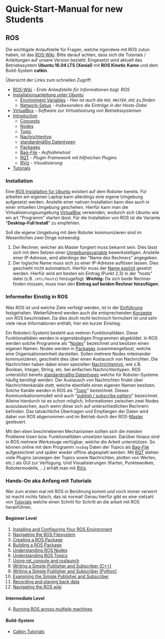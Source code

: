 # Quick-Start-Manual for new Students

## ROS

Die wichtigste Anlaufstelle für Fragen, welche irgendwie mit ROS zutun haben, ist das [ROS-Wiki](http://wiki.ros.org).
Bitte darauf achten, dass sich die Tutorials / Anleitungen auf unsere Version bezieht. 
Eingesetzt wird aktuell das Betriebssystem **Ubuntu 16.04 LTS (Xenial)** mit **ROS Kinetic Kame** und dem Build-System **catkin**.

Übersicht der Links zum schnellen Zugriff:

* [ROS-Wiki](http://wiki.ros.org) - *Erste Anlaufstelle für Informationen bzgl. ROS*
* [Installationsanleitung unter Ubuntu](http://wiki.ros.org/kinetic/Installation/Ubuntu)
  * [Environment Variables](http://wiki.ros.org/ROS/EnvironmentVariables#ROS_MASTER_URI) - *Hier ist auch die ``ROS_MASTER_URI`` zu finden*
  * [Network-Setup](http://wiki.ros.org/ROS/NetworkSetup#Setting_a_name_explicitly) - *Insbesondere die Einträge in der Hosts-Datei*
* [VirtualBox](https://www.virtualbox.org/) - *Software zur Virtualisierung von Betriebssystemen*
* [Introduction](http://wiki.ros.org/ROS/Introduction)
  * [Concepts](http://wiki.ros.org/ROS/Concepts)
  * [Nodes](http://wiki.ros.org/Nodes)
  * [Topic](http://wiki.ros.org/Topics)
  * [Nachrichtentyp](http://wiki.ros.org/msg)
  * [standardmäßig Datentypen](http://wiki.ros.org/ROS/Higher-Level%20Concepts#Message_Ontology)
  * [Packages](http://wiki.ros.org/Packages)
  * [Bag-File](http://wiki.ros.org/Bags) - *Aufnahmetool*
  * [RQT](http://wiki.ros.org/rqt) - *Plugin-Framework mit hilfreichen Plugins*
  * [RViz](http://wiki.ros.org/rviz) - *Visualisierung*
* [Tutorials](http://wiki.ros.org/ROS/Tutorials)


### Installation 

Eine [ROS Installation für Ubuntu](http://wiki.ros.org/kinetic/Installation/Ubuntu) existiert auf dem Roboter bereits. 
Für arbeiten am eigenen Laptop kann allerdings eine eigene Umgebung aufgesetzt werden. 
Anstelle einer nativen Installation kann dies auch in einer virtuellen Umgebung geschehen.
Hierfür kann man die Virtualisierungsumgebung [VirtualBox](https://www.virtualbox.org/) verwenden, wodurch sich Ubuntu wie ein art "Programm" starten lässt. 
Für die Installation von ROS ist die Variante "**Desktop-Full Install**" zu empfehlen.

Soll die eigene Umgebung mit dem Roboter kommunizieren sind im Wesentlichen zwei Dinge notwendig:

1. Der Rechner, welcher als Master fungiert muss bekannt sein. Dies lässt sich mit dem Setzen einer [Umgebungsvariable](http://wiki.ros.org/ROS/EnvironmentVariables#ROS_MASTER_URI) bewerkstelligen. Anstelle einer IP-Adresse, wird allerdings der "Name des Rechners" angegeben.
2. Der logische Name muss sich zu einer IP-Adresse auflösen lassen. Dies geschieht nicht automatisch. Hierfür muss der [Name explizit](http://wiki.ros.org/ROS/NetworkSetup#Setting_a_name_explicitly) gesetzt werden. Hierfür wird am besten ein Eintrag (Punkt 2.3) in der "hosts" datei (z.B. ``/etc/hosts``) hinzugefügt. **Wichtig:** Da sich beide Rechner finden müssen, muss man den **Eintrag auf beiden Rechner hinzufügen**. 

### Informeller Einstig in ROS

Was ROS ist und welche Ziele verfolgt werden, ist in der [Einführung](http://wiki.ros.org/ROS/Introduction) festgehalten. 
Weiterführend werden auch die entsprechenden [Konzepte](http://wiki.ros.org/ROS/Concepts) von ROS beschrieben. 
Da dies doch recht technisch formuliert ist und sehr viele neue Informationen enthält, hier ein kurzer Einstieg.

Ein Roboter(-System) besteht aus mehren Funktionalitäten. 
Diese Funktionalitäten werden in eigenständigen Programmen abgebildet.
In ROS werden solche Programme als "[Nodes](http://wiki.ros.org/Nodes)" bezeichnet und besitzen einen eigenen Namen.
Nodes werden in [Packages](http://wiki.ros.org/Packages) zusammengefasst, welche eine Organisationseinheit darstellen.
Sollen mehrere Nodes miteinander kommunizieren, geschieht dies über einen Austausch von Nachrichten.
Die Nachrichten haben dabei einen speziellen [Nachrichtentyp](http://wiki.ros.org/msg), wie z.B. Boolean, Integer, String, etc. bei einfachen Nachrichtentypen.
ROS unterstützt bereits [standardmäßig Datentypen](http://wiki.ros.org/ROS/Higher-Level%20Concepts#Message_Ontology) welche für Roboter-Systeme häufig benötigt werden.
Der Austausch von Nachrichten findet über Nachrichtenkanäle statt, welche ebenfalls einen eigenen Namen besitzen.
Solche Kanäle werden in ROS als "[Topic](http://wiki.ros.org/Topics)" bezeichnet.
Dieses Kommunikationsmodell wird auch "[publish / subscribe pattern](https://en.wikipedia.org/wiki/Publish%E2%80%93subscribe_pattern)" bezeichnet.
Alleine hierdurch ist es schon möglich, Informationen zwischen zwei Nodes auszutauschen, auch wenn diese sich auf unterschiedlichen Rechnern befinden. 
Das tatsächliche Übertragen und Empfangen der Daten wird dabei von ROS abgenommen und im Betrieb durch den ROS-[Master](http://wiki.ros.org/Master) gesteuert.

Mit den eben beschriebenen Mechanismen sollten sich die meisten Probleme lösen bzw. Funktionalitäten umsetzen lassen.
Darüber hinaus sind in ROS mehrere Werkzeuge verfügbar, welche die Arbeit unterstützen. 
So können online mit dem Programm ``rosbag`` Daten der Topics als [Bag-File](http://wiki.ros.org/Bags) aufgezeichnet und später wieder offline abgespielt werden.
Mit [RQT](http://wiki.ros.org/rqt) stehen viele Plugins (anzeigen der Topics sowie Nachrichten, plotten von Werten, etc.) als GUI zur Verfügung.
Und Visualisierungen (Karten, Punktewolken, Robotermodelle, ...) erhält man mit [RViz](http://wiki.ros.org/rviz).


### Hands-On aka Anfang mit Tutorials

Wer zum ersten mal mit ROS in Berührung kommt und noch immer verwirrt ist macht nichts falsch, das ist normal!
Genau hierfür gibt es eine vielzahl von [Tutorials](http://wiki.ros.org/ROS/Tutorials) welche einen Schritt für Schritt an die arbeit mit ROS heranführen.


#### Beginner Level

1. [Installing and Configuring Your ROS Environment](http://wiki.ros.org/ROS/Tutorials/InstallingandConfiguringROSEnvironment)
2. [Navigating the ROS Filesystem](http://wiki.ros.org/ROS/Tutorials/NavigatingTheFilesystem)
3. [Creating a ROS Package](http://wiki.ros.org/ROS/Tutorials/CreatingPackage)
4. [Building a ROS Package](http://wiki.ros.org/ROS/Tutorials/BuildingPackages)
5. [Understanding ROS Nodes](http://wiki.ros.org/ROS/Tutorials/UnderstandingNodes)
6. [Understanding ROS Topics](http://wiki.ros.org/ROS/Tutorials/UnderstandingTopics)
8. [Using rqt_console and roslaunch](http://wiki.ros.org/ROS/Tutorials/UsingRqtconsoleRoslaunch)
11. [Writing a Simple Publisher and Subscriber (C++)](http://wiki.ros.org/ROS/Tutorials/WritingPublisherSubscriber%28c%2B%2B%29)
12. [Writing a Simple Publisher and Subscriber (Python)](http://wiki.ros.org/ROS/Tutorials/WritingPublisherSubscriber%28python%29)
13. [Examining the Simple Publisher and Subscriber](http://wiki.ros.org/ROS/Tutorials/ExaminingPublisherSubscriber)
17. [Recording and playing back data](http://wiki.ros.org/ROS/Tutorials/Recording%20and%20playing%20back%20data)
19. [Navigating the ROS wiki](http://wiki.ros.org/ROS/Tutorials/NavigatingTheWiki)


#### Intermediate Level

4. [Running ROS across multiple machines](http://wiki.ros.org/ROS/Tutorials/MultipleMachines)

#### Build-System

* [Catkin Tutorials](wiki.ros.org/catkin/Tutorials)







